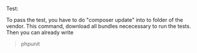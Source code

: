 Test:

To pass the test, you have to do "composer update" into to folder of the vendor.
This command, download all bundles nececessary to run the tests.
Then you can already write 

> phpunit